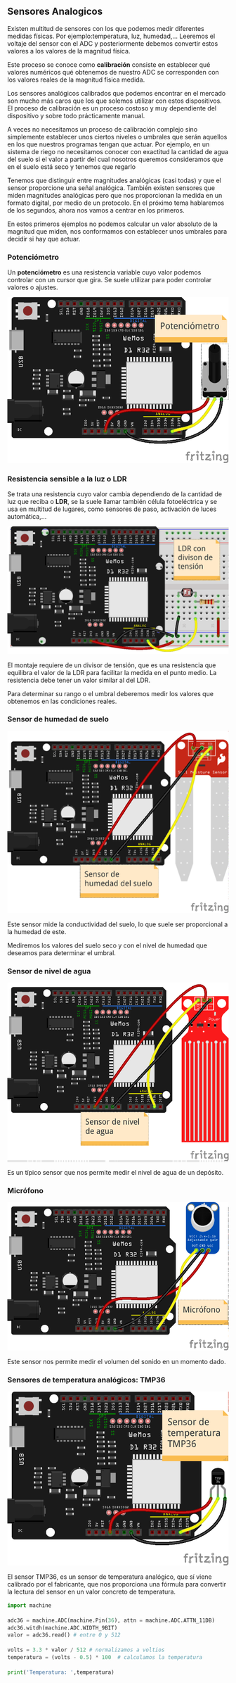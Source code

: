 ## Sensores Analogicos

Existen multitud de sensores con los que podemos medir diferentes medidas físicas. Por ejemplo:temperatura, luz, humedad,... Leeremos el voltaje del sensor con el ADC y posteriormente debemos convertir estos valores a los valores de la magnitud física.

Este proceso se conoce como **calibración** consiste en establecer qué valores numéricos qué obtenemos de nuestro ADC se corresponden con los valores reales de la magnitud física medida.

Los sensores analógicos calibrados que podemos encontrar en el mercado son mucho más caros que los que solemos utilizar con estos dispositivos. El proceso de calibración es un proceso costoso y muy dependiente del dispositivo y sobre todo prácticamente manual.

A veces no necesitamos un proceso de calibración complejo sino simplemente establecer unos ciertos niveles o umbrales que serán aquellos en los que nuestros programas tengan que actuar. Por ejemplo, en un sistema de riego no necesitamos conocer con exactitud la cantidad de agua del suelo si el valor a partir del cual nosotros queremos consideramos que en el suelo está seco y tenemos que regarlo

Tenemos que distinguir entre magnitudes analógicas (casi todas) y que el sensor proporcione una señal analógica. También existen sensores que miden magnitudes analógicas pero que nos proporcionan la medida en un formato digital, por medio de un protocolo. En el próximo tema hablaremos de los segundos, ahora nos vamos a centrar en los primeros.

En estos primeros ejemplos no podemos calcular un valor absoluto de la magnitud que miden, nos conformamos con establecer unos umbrales para decidir si hay que actuar.

### Potenciómetro

Un **potenciómetro** es una resistencia variable cuyo valor podemos controlar con un cursor que gira. Se suele utilizar para poder controlar valores o ajustes.

![](./images/wemos_d1_R32_potenciometro_bb.png)

### Resistencia sensible a la luz o LDR

Se trata una resistencia cuyo valor cambia dependiendo de la cantidad de luz que reciba o **LDR**, se la suele llamar también célula fotoeléctrica y se usa en multitud de lugares, como sensores de paso, activación de luces automática,...

![](./images/wemos_d1_R32_LDR_bb.png)

El montaje requiere de un divisor de tensión, que es una resistencia que equilibra el valor de la LDR para facilitar la medida en el punto medio. La resistencia debe tener un valor similar al del LDR.

Para determinar su rango o el umbral deberemos medir los valores que obtenemos en las condiciones reales.

### Sensor de humedad de suelo

![](./images/wemos_d1_R32_Sensor_humedad_suelo_bb.png)

Este sensor mide la conductividad del suelo, lo que suele ser proporcional a la humedad de este.

Mediremos los valores del suelo seco y con el nivel de humedad que deseamos para determinar el umbral.

### Sensor de nivel de agua

![](./images/wemos_d1_R32_Sensor_nivel_agua_bb.png)

Es un típico sensor que nos permite medir el nivel de agua de un depósito.

### Micrófono

![](./images/wemos_d1_R32_microphone_bb.png)

Este sensor nos permite medir el volumen del sonido en un momento dado.

### Sensores de temperatura analógicos: TMP36

![](./images/wemos_d1_R32_tmp36_bb.png)

El sensor TMP36, es un sensor de temperatura analógico, que sí viene calibrado por el fabricante, que nos proporciona una fórmula para convertir la lectura del sensor en un valor concreto de temperatura. 


```python
import machine

adc36 = machine.ADC(machine.Pin(36), attn = machine.ADC.ATTN_11DB)
adc36.witdh(machine.ADC.WIDTH_9BIT)
valor = adc36.read() # entre 0 y 512

volts = 3.3 * valor / 512 # normalizamos a voltios
temperatura = (volts - 0.5) * 100  # calculamos la temperatura

print('Temperatura: ',temperatura)
```

 